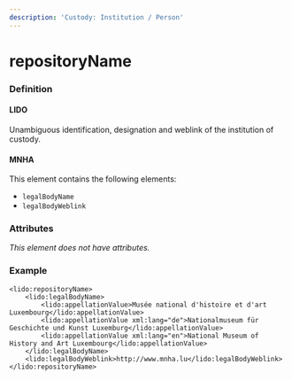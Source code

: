 ```yaml
---
description: 'Custody: Institution / Person'
---
```


# repositoryName

### Definition

#### LIDO

Unambiguous identification, designation and weblink of the institution of custody.

#### MNHA

This element contains the following elements:

* `legalBodyName`
* `legalBodyWeblink`

### Attributes

_This element does not have attributes._

### Example

```markup
<lido:repositoryName>
    <lido:legalBodyName>
        <lido:appellationValue>Musée national d'histoire et d'art Luxembourg</lido:appellationValue>
        <lido:appellationValue xml:lang="de">Nationalmuseum für Geschichte und Kunst Luxemburg</lido:appellationValue>
        <lido:appellationValue xml:lang="en">National Museum of History and Art Luxembourg</lido:appellationValue>
    </lido:legalBodyName>
    <lido:legalBodyWeblink>http://www.mnha.lu</lido:legalBodyWeblink>
</lido:repositoryName>
```
